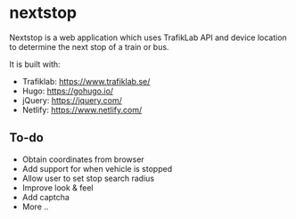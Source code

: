 # nextstop

Nextstop is a web application which uses TrafikLab API and device location to determine the next stop of a train or bus.

It is built with:
- Trafiklab: https://www.trafiklab.se/
- Hugo: https://gohugo.io/
- jQuery: https://jquery.com/
- Netlify: https://www.netlify.com/

## To-do
- Obtain coordinates from browser
- Add support for when vehicle is stopped
- Allow user to set stop search radius
- Improve look & feel
- Add captcha
- More ..
